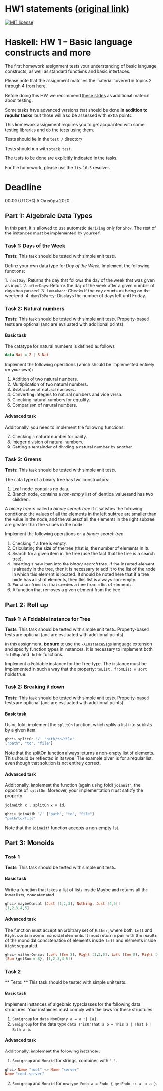 # HW1 statements ([original link](https://github.com/jagajaga/itmo-fp-2020-autumn/blob/master/hw1-en.md))

[![MIT license](https://img.shields.io/badge/license-MIT-blue.svg)](https://github.com//fp-homework/blob/master/hw1/LICENSE)

# Haskell: HW 1 – Basic language constructs and more 

The first homework assignment tests your understanding of basic language constructs, as well as standard functions and basic interfaces.

Please note that the assignment matches the material covered in topics 2 through 4 [from here](https://github.com/jagajaga/FP-Course-ITMO).

Before doing this HW, we recommend [these slides](https://slides.com/fp-ctd/lecture-55) as additional material about testing. 

Some tasks have advanced versions that should be done **in addition to regular tasks**, but those will also be assessed with extra points. 

This homework assignment requires you to get acquainted with some testing libraries and do the tests using them.

Tests should be in the `test /` directory

Tests should run with `stack test`.

The tests to be done are explicitly indicated in the tasks. 

For the homework, please use the `lts-16.5` resolver.

# Deadline

00:00 (UTC+3) 5 Октября 2020.

## Part 1: Algebraic Data Types

In this part, it is allowed to use automatic `deriving` only for `Show`. The rest of the instances must be implemented by yourself.

### Task 1: Days of the Week

**Tests:** This task should be tested with simple unit tests.

Define your own data type for _Day of the Week_. Implement the following functions:

1.` nextDay`: Returns the day that follows the day of the week that was given as input.
2. `afterDays`: Returns the day of the week after a given number of days has passed.
3. `isWeekend`: Checks if the day counts as being on the weekend.
4. `daysToParty`: Displays the number of days left until Friday.

### Task 2: Natural numbers

**Tests:** This task should be tested with simple unit tests. Property-based tests are optional (and are evaluated with additional points).

#### Basic task

The datatype for natural numbers is defined as follows:

```haskell
data Nat = Z | S Nat
```

Implement the following operations (which should be implemented entirely on your own):

1. Addition of two natural numbers.
2. Multiplication of two natural numbers.
3. Subtraction of natural numbers.
4. Converting integers to natural numbers and vice versa.
5. Checking natural numbers for equality.
6. Comparison of natural numbers.

#### Advanced task

Additionally, you need to implement the following functions:

7. Checking a natural number for parity.
8. Integer division of natural numbers.
9. Getting a remainder of dividing a natural number by another.

### Task 3: Greens

**Tests:** This task should be tested with simple unit tests.

The data type of a binary tree has two constructors:

1. Leaf node, contains no data.
2. Branch node,  contains a _non-empty_ list of identical values ​​and has two children.

A _binary tree_ is called a _binary search tree_ if it satisfies the following conditions: the values ​​of all the elements in the left subtree are smaller than the value ​​in the node, and the values ​​of all the elements in the right subtree are greater than the values ​​in the node.

Implement the following operations on a _binary search tree_:

1. Checking if a tree is empty. 
2. Calculating the size of the tree (that is, the number of elements in it).
3. Search for a given item in the tree (use the fact that the tree is a search tree).
4. Inserting a new item into the _binary search tree_. If the inserted element is already in the tree, then it is necessary to add it to the list of the node in which this element is located. It should be noted here that if a tree node has a list of elements, then this list is always non-empty.
5. Function `fromList` that creates a tree from a list of elements.
6. A function that removes a given element from the tree.

## Part 2: Roll up

### Task 1: A Foldable instance for Tree

**Tests:** This task should be tested with simple unit tests. Property-based tests are optional (and are evaluated with additional points).

In this assignment, **be sure** to use the `-XInstanceSigs` language extension and specify function types in instances. It is necessary to implement both `foldMap` and` foldr` functions.

Implement a Foldable instance for the Tree type. The instance must be implemented in such a way that the property: `toList. fromList ≡ sort` holds true.

### Task 2: Breaking it down

**Tests:** This task should be tested with simple unit tests. Property-based tests are optional (and are evaluated with additional points).

#### Basic task

Using fold, implement the `splitOn` function, which splits a list into sublists by a given item.

```haskell
ghci> splitOn '/' "path/to/file"
["path", "to", "file"]
```

Note that the splitOn function always returns a non-empty list of elements. This should be reflected in its type. The example given is for a regular list, even though that solution is not entirely correct.

#### Advanced task

Additionally, implement the function (again using fold) `joinWith`, the opposite of` splitOn`. Moreover, your implementation must satisfy the property:

`joinWith x . splitOn x ≡ id`.

```haskell
ghci> joinWith '/' ["path", "to", "file"]
"path/to/file"
```

Note that the `joinWith` function accepts a non-empty list.

## Part 3: Monoids

### Task 1

**Tests:** This task should be tested with simple unit tests.

#### Basic task

Write a function that takes a list of lists inside Maybe and returns all the inner lists, concatenated.

```haskell
ghci> maybeConcat [Just [1,2,3], Nothing, Just [4,5]]
[1,2,3,4,5]
```

#### Advanced task

The function must accept an arbitrary set of `Either`, where both` Left` and `Right` contain some monoidal elements. It must return a pair with the results of the monoidal concatenation of elements inside` Left` and elements inside `Right` separated.

```haskell
ghci> eitherConcat [Left (Sum 3), Right [1,2,3], Left (Sum 5), Right [4,5]]
(Sum {getSum = 8}, [1,2,3,4,5])
```

### Task 2

** Tests: ** This task should be tested with simple unit tests.

#### Basic task

Implement instances of algebraic typeclasses for the following data structures. Your instances must comply with the laws for these structures.

1. `Semigroup` for `data NonEmpty a = a :| [a]`.
2. `Semigroup` for the data type `data ThisOrThat a b = This a | That b | Both a b`.

#### Advanced task

Additionally, implement the following instances:

1. `Semigroup` and `Monoid` for strings, combined with `'.'`.

```haskell
ghci> Name "root" <> Name "server"
Name "root.server"
```

2. `Semigroup` and `Monoid` for `newtype Endo a = Endo { getEndo :: a -> a }`.
